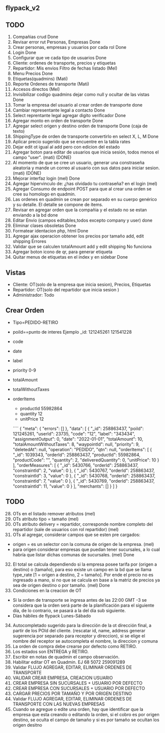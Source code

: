 ## flypack_v2



## TODO

1. Compañias crud Done
2. Revisar error rut Personas, Empresas Done
3. Crear personas, empresas y usuarios por cada rol Done
4. Login  Done
5. Configurar que ve cada tipo de usuarios Done
6. Cliente: ordenes de transporte, precios y etiquetas
7. Repartidor: Mis envios Filtro de fechas listado (Mel)
8. Menu Precios Done
9. Etiquetas(quadmins) (Mati)
10. Reporte Ordenes de transporte (Mati)
11. Accesos directos (Mel)
12. Invisibilizar codigo quadmins dejar como null y ocultar de las vistas Done
13. Tomar la empresa del usuario al crear orden de transporte done
14. Cambiar representante legal a contacto Done
15. Select reprentante legal agregar digito verificador Done
16. Agregar monto en orden de transporte Done
17. Agregar select origen y destino orden de transporte Done (caja de texto)
18. ShippingType de orden de transporte convertirlo en select X, L, M Done
19. Aplicar precio sugerido que se encuentre en la tabla rates
20. Dejar edit ot igual al add pero con edicion del estado
21. Agregar boton para editar de usuarios que inicia sesión, todos menos el campo "user". (mati) (DONE)
22. Al momento de que se cree un usuario, generar una constraseña aleatoria y mande un correo al usuario con sus datos para iniciar sesion. (mati) (DONE)
23. Mejorar interfaz login (mel) Done
24. Agregar hipervinculo de: ¿has olvidado tu contraseña? en el login (mel) 
25. Agregar Consumo de endpoint POST para que al crear una orden se cree su homologo en quadmin.
26. Las ordenes en quadmin se crean por separado en su cuerpo genérico y su detalle. El detalle se compone de ítems.
27. Revisar en agregar orden que la compañia y el estado no se estan enviando a la bd done
28. Editar Envio (campos editables,todos excepto company y user) done
29. Eliminar clases obsoletas Done
30. Formatear identacion php, html Done
31. Agregar ajax operacion obtener los precios por tamaño add, edit shipping Errores
32. Validar que se calculen totalAmount add y edit shipping No funciona
33. Agregar boton icono de qr, para generar etiqueta
34. Quitar menus de etiquetas en el index y en sidebar Done

## Vistas

- Cliente:  OT(solo de la empresa que inicia sesion), Precios, Etiquetas
- Repartidor:  OT(solo del repartidor que inicia sesion )
- Administrador: Todo



## Crear Orden

- Tipo=PEDIDO-RETIRO
- poiId==punto de interes Ejemplo _id: 121245261 121541228
- code
- date
- label
- priority 0-9
- totalAmount
- totalWithoutTaxes
- orderItems
    - productId 55982864
    - quantity 12
    - unitPrice 12

    ´´´´
{
  "meta": {
    "errors": []
  },
  "data": [
    {
      "_id": 258863437,
      "poiId": 121245261,
      "userId": 23735,
      "code": "12",
      "label": "343434",
      "assignmentOutput": 0,
      "date": "2022-01-01",
      "totalAmount": 10,
      "totalAmountWithoutTaxes": 8,
      "waypointId": null,
      "priority": 9,
      "deletedAt": null,
      "operation": "PEDIDO",
      "qtn": null,
      "orderItems": [
        {
          "_id": 1039343,
          "orderId": 258863437,
          "productId": 55982864,
          "productCode": "",
          "quantity": 2,
          "deliveredQuantity": 0,
          "unitPrice": 10
        }
      ],
      "orderMeasures": [
        {
          "_id": 5430766,
          "orderId": 258863437,
          "constraintId": 2,
          "value": 0
        },
        {
          "_id": 5430767,
          "orderId": 258863437,
          "constraintId": 3,
          "value": 0
        },
        {
          "_id": 5430768,
          "orderId": 258863437,
          "constraintId": 7,
          "value": 0
        },
        {
          "_id": 5430769,
          "orderId": 258863437,
          "constraintId": 11,
          "value": 0
        }
      ],
      "merchants": []
    }
  ]
}

## TODO
28. OTs en el listado remover atributos (mel)
29. OTs atributo tipo = tamaño (mel)
30. OTs atributo delivery = repartidor, corresponde nombre completo del repartidor (sale de usuarios con rol repartidor) (mel)
31. OTs al agregar, considerar campos que se esten pre cargados:
  - origen = es un selector con la comuna de origen de la empresa. (mel)
  - para origen considerar empresas que puedan tener sucursales, a lo cual habría que listar dichas comunas de sucursales. (mel) Done
32. El total se calcula dependiendo si la empresa posee tarifa por (origen  a destino) o (tamaño), para eso existe un campo en la bd que se llama type_rate [1 = origen a destino, 2 = tamaño]. Por ende el precio no es ingresado a mano, si no que se calcula en base a la matriz de precios ya sea de origen destino o por tamaño. (mel) Done
33. Condiciones en la creacion de OT
- Si la orden de transporte se ingresa antes de las 22:00 GMT -3 se considera que la orden será parte de la planificación para el siguiente día, de lo contrario, se pasará a la del día sub siguiente.
- Días hábiles de flypack Lunes-Sábado
34. Autocompletado sugerido para la dirección de la ot dirección final, a partir de los POId del cliente.
(rescatar id, name, address generar sugerencia por separado para receptor y direccion), si se elige el nombre del receptor se autocompleta el nombre, la direccion y comuna
35. La orden de compra debe crearse por defecto como RETIRO.
36. Los estados son ENTREGA y RETIRO.
37. Escribir en notas de quadmin el campo observación.
38. Habilitar editar OT en Quadmin. EJ 68 5072 259091289
39. Validar FLUJO AGREGAR, EDITAR, ELIMINAR ORDENES DE TRANSPORTE
40. VALIDAR CREAR EMPRESA, CREACION USUARIO
41. CREAR EMPRESA SIN SUCURSALES + USUARIO POR DEFECTO
42. CREAR EMPRESA CON SUCURSALES + USUARIO POR DEFECTO
43. CARGAR PRECIOS POR TAMAÑO Y POR ORIGEN DESTINO
44. Validar FLUJO AGREGAR, EDITAR, ELIMINAR ORDENES DE TRANSPORTE CON LAS NUEVAS EMPRESAS
45. Cuando se agregue o edite una orden, hay que identificar que la empresa que esta creando o editando la orden, si el cobro es por origen destino, se oculta el campo de tamaño y si es por tamaño se ocultan los origen desitno

